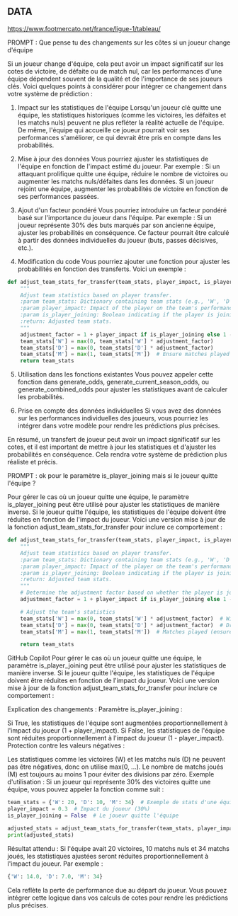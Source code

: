 ## DATA
https://www.footmercato.net/france/ligue-1/tableau/

PROMPT : Que pense tu des changements sur les côtes si un joueur change d'équipe

Si un joueur change d'équipe, cela peut avoir un impact significatif sur les cotes de victoire, de défaite ou de match nul, car les performances d'une équipe dépendent souvent de la qualité et de l'importance de ses joueurs clés. Voici quelques points à considérer pour intégrer ce changement dans votre système de prédiction :

1. Impact sur les statistiques de l'équipe
Lorsqu'un joueur clé quitte une équipe, les statistiques historiques (comme les victoires, les défaites et les matchs nuls) peuvent ne plus refléter la réalité actuelle de l'équipe.
De même, l'équipe qui accueille ce joueur pourrait voir ses performances s'améliorer, ce qui devrait être pris en compte dans les probabilités.

2. Mise à jour des données
Vous pourriez ajuster les statistiques de l'équipe en fonction de l'impact estimé du joueur. Par exemple :
Si un attaquant prolifique quitte une équipe, réduire le nombre de victoires ou augmenter les matchs nuls/défaites dans les données.
Si un joueur rejoint une équipe, augmenter les probabilités de victoire en fonction de ses performances passées.

3. Ajout d'un facteur pondéré
Vous pourriez introduire un facteur pondéré basé sur l'importance du joueur dans l'équipe. Par exemple :
Si un joueur représente 30% des buts marqués par son ancienne équipe, ajuster les probabilités en conséquence.
Ce facteur pourrait être calculé à partir des données individuelles du joueur (buts, passes décisives, etc.).

4. Modification du code
Vous pourriez ajouter une fonction pour ajuster les probabilités en fonction des transferts. Voici un exemple :

```python
def adjust_team_stats_for_transfer(team_stats, player_impact, is_player_joining):
    """
    Adjust team statistics based on player transfer.
    :param team_stats: Dictionary containing team stats (e.g., 'W', 'D', 'M').
    :param player_impact: Impact of the player on the team's performance (e.g., 0.3 for 30%).
    :param is_player_joining: Boolean indicating if the player is joining (True) or leaving (False).
    :return: Adjusted team stats.
    """
    adjustment_factor = 1 + player_impact if is_player_joining else 1 - player_impact
    team_stats['W'] = max(0, team_stats['W'] * adjustment_factor)
    team_stats['D'] = max(0, team_stats['D'] * adjustment_factor)
    team_stats['M'] = max(1, team_stats['M'])  # Ensure matches played is at least 1
    return team_stats
```

5. Utilisation dans les fonctions existantes
Vous pouvez appeler cette fonction dans generate_odds, generate_current_season_odds, ou generate_combined_odds pour ajuster les statistiques avant de calculer les probabilités.

6. Prise en compte des données individuelles
Si vous avez des données sur les performances individuelles des joueurs, vous pourriez les intégrer dans votre modèle pour rendre les prédictions plus précises.

En résumé, un transfert de joueur peut avoir un impact significatif sur les cotes, et il est important de mettre à jour les statistiques et d'ajuster les probabilités en conséquence. Cela rendra votre système de prédiction plus réaliste et précis.

PROMPT : ok pour le paramètre is_player_joining mais si le joueur quitte l'équipe ?

Pour gérer le cas où un joueur quitte une équipe, le paramètre is_player_joining peut être utilisé pour ajuster les statistiques de manière inverse. Si le joueur quitte l'équipe, les statistiques de l'équipe doivent être réduites en fonction de l'impact du joueur. Voici une version mise à jour de la fonction adjust_team_stats_for_transfer pour inclure ce comportement :

```python
def adjust_team_stats_for_transfer(team_stats, player_impact, is_player_joining):
    """
    Adjust team statistics based on player transfer.
    :param team_stats: Dictionary containing team stats (e.g., 'W', 'D', 'M').
    :param player_impact: Impact of the player on the team's performance (e.g., 0.3 for 30%).
    :param is_player_joining: Boolean indicating if the player is joining (True) or leaving (False).
    :return: Adjusted team stats.
    """
    # Determine the adjustment factor based on whether the player is joining or leaving
    adjustment_factor = 1 + player_impact if is_player_joining else 1 - player_impact

    # Adjust the team's statistics
    team_stats['W'] = max(0, team_stats['W'] * adjustment_factor)  # Wins
    team_stats['D'] = max(0, team_stats['D'] * adjustment_factor)  # Draws
    team_stats['M'] = max(1, team_stats['M'])  # Matches played (ensure it's at least 1)

    return team_stats
```


GitHub Copilot
Pour gérer le cas où un joueur quitte une équipe, le paramètre is_player_joining peut être utilisé pour ajuster les statistiques de manière inverse. Si le joueur quitte l'équipe, les statistiques de l'équipe doivent être réduites en fonction de l'impact du joueur. Voici une version mise à jour de la fonction adjust_team_stats_for_transfer pour inclure ce comportement :

Explication des changements :
Paramètre is_player_joining :

Si True, les statistiques de l'équipe sont augmentées proportionnellement à l'impact du joueur (1 + player_impact).
Si False, les statistiques de l'équipe sont réduites proportionnellement à l'impact du joueur (1 - player_impact).
Protection contre les valeurs négatives :

Les statistiques comme les victoires (W) et les matchs nuls (D) ne peuvent pas être négatives, donc on utilise max(0, ...).
Le nombre de matchs joués (M) est toujours au moins 1 pour éviter des divisions par zéro.
Exemple d'utilisation :
Si un joueur qui représente 30% des victoires quitte une équipe, vous pouvez appeler la fonction comme suit :

```python
team_stats = {'W': 20, 'D': 10, 'M': 34}  # Exemple de stats d'une équipe
player_impact = 0.3  # Impact du joueur (30%)
is_player_joining = False  # Le joueur quitte l'équipe

adjusted_stats = adjust_team_stats_for_transfer(team_stats, player_impact, is_player_joining)
print(adjusted_stats)
```

Résultat attendu :
Si l'équipe avait 20 victoires, 10 matchs nuls et 34 matchs joués, les statistiques ajustées seront réduites proportionnellement à l'impact du joueur. Par exemple :

```python
{'W': 14.0, 'D': 7.0, 'M': 34}
```

Cela reflète la perte de performance due au départ du joueur. Vous pouvez intégrer cette logique dans vos calculs de cotes pour rendre les prédictions plus précises.
